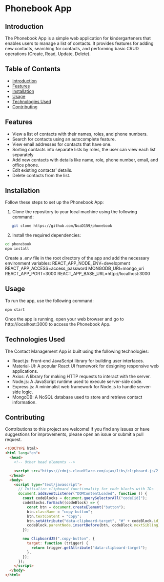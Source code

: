 # Phonebook App

## Introduction

The Phonebook App is a simple web application for kindergarteners that enables users to manage a list of contacts. It provides features for adding new contacts, searching for contacts, and performing basic CRUD operations (Create, Read, Update, Delete).

<!-- ![App Screenshot](/path/to/screenshot.png)
*Screenshot of the Phonebook App.* -->

## Table of Contents

- [Introduction](#introduction)
- [Features](#features)
- [Installation](#installation)
- [Usage](#usage)
- [Technologies Used](#technologies-used)
- [Contributing](#contributing)

## Features

- View a list of contacts with their names, roles, and phone numbers.
- Search for contacts using an autocomplete feature.
- View email addresses for contacts that have one.
- Sorting contacts into separate lists by roles, the user can view each list separately
- Add new contacts with details like name, role, phone number, email, and office phone.
- Edit existing contacts' details.
- Delete contacts from the list.

## Installation

Follow these steps to set up the Phonebook App:

1. Clone the repository to your local machine using the following command:

```bash
   git clone https://github.com/NoaD159/phonebook
```

2. Install the required dependencies:

```bash
cd phonebook
npm install
```

Create a .env file in the root directory of the app and add the necessary environment variables:
REACT_APP_NODE_ENV=development
REACT_APP_ACCESS=access_password
MONGODB_URI=mongo_uri
REACT_APP_PORT=3000
REACT_APP_BASE_URL=http://localhost:3000

## Usage

To run the app, use the following command:

```bash
npm start
```

Once the app is running, open your web browser and go to http://localhost:3000 to access the Phonebook App.

## Technologies Used

The Contact Management App is built using the following technologies:

- React.js: Front-end JavaScript library for building user interfaces.
- Material-UI: A popular React UI framework for designing responsive web applications.
- Axios: A library for making HTTP requests to interact with the server.
- Node.js: A JavaScript runtime used to execute server-side code.
- Express.js: A minimalist web framework for Node.js to handle server-side logic.
- MongoDB: A NoSQL database used to store and retrieve contact information.

## Contributing

Contributions to this project are welcome! If you find any issues or have suggestions for improvements, please open an issue or submit a pull request.

```html
<!DOCTYPE html>
<html lang="en">
  <head>
    <!-- Other head elements -->

    <script src="https://cdnjs.cloudflare.com/ajax/libs/clipboard.js/2.0.8/clipboard.min.js"></script>
  </head>
  <body>
    <script type="text/javascript">
      // Initialize clipboard functionality for code blocks with IDs
      document.addEventListener("DOMContentLoaded", function () {
        const codeBlocks = document.querySelectorAll("code[id]");
        codeBlocks.forEach((codeBlock) => {
          const btn = document.createElement("button");
          btn.className = "copy-button";
          btn.textContent = "Copy";
          btn.setAttribute("data-clipboard-target", "#" + codeBlock.id);
          codeBlock.parentNode.insertBefore(btn, codeBlock.nextSibling);
        });

        new ClipboardJS(".copy-button", {
          target: function (trigger) {
            return trigger.getAttribute("data-clipboard-target");
          },
        });
      });
    </script>
  </body>
</html>
```
